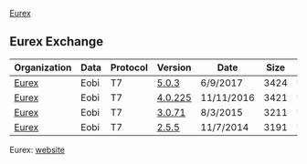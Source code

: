 [Eurex](https://github.com/Open-Markets-Initiative/contents/blob/master/Logos/Eurex.png)


## Eurex Exchange

|Organization | Data | Protocol | Version | Date | Size | Testing|
|--- | --- | --- | --- | --- | --- | ---|
|[Eurex](https://github.com/Open-Markets-Initiative/wireshark-lua/tree/master/Eurex "Eurex Exchange Dissectors") | Eobi | T7 | [5.0.3](https://github.com/Open-Markets-Initiative/wireshark-lua/blob/master/Eurex/Eurex.Eobi.T7.5.0.3.Script.Dissector.lua "Eurex Exchange 5.0.3 Script Dissector") | 6/9/2017 | 3424 | Untested|
|[Eurex](https://github.com/Open-Markets-Initiative/wireshark-lua/tree/master/Eurex "Eurex Exchange Dissectors") | Eobi | T7 | [4.0.225](https://github.com/Open-Markets-Initiative/wireshark-lua/blob/master/Eurex/Eurex.Eobi.T7.4.0.225.Script.Dissector.lua "Eurex Exchange 4.0.225 Script Dissector") | 11/11/2016 | 3421 | Untested|
|[Eurex](https://github.com/Open-Markets-Initiative/wireshark-lua/tree/master/Eurex "Eurex Exchange Dissectors") | Eobi | T7 | [3.0.71](https://github.com/Open-Markets-Initiative/wireshark-lua/blob/master/Eurex/Eurex.Eobi.T7.3.0.71.Script.Dissector.lua "Eurex Exchange 3.0.71 Script Dissector") | 8/3/2015 | 3211 | Untested|
|[Eurex](https://github.com/Open-Markets-Initiative/wireshark-lua/tree/master/Eurex "Eurex Exchange Dissectors") | Eobi | T7 | [2.5.5](https://github.com/Open-Markets-Initiative/wireshark-lua/blob/master/Eurex/Eurex.Eobi.T7.2.5.5.Script.Dissector.lua "Eurex Exchange 2.5.5 Script Dissector") | 11/7/2014 | 3191 | Untested|


Eurex: [website](https://www.eurexchange.com "Go to Eurex Exchange")

